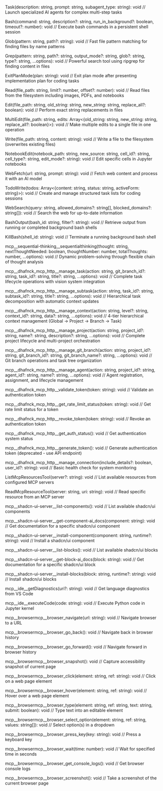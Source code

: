 Task(description: string, prompt: string, subagent_type: string): void
// Launch specialized AI agents for complex multi-step tasks


Bash(command: string, description?: string, run_in_background?:
boolean, timeout?: number): void
// Execute bash commands in a persistent shell session


Glob(pattern: string, path?: string): void
// Fast file pattern matching for finding files by name patterns


Grep(pattern: string, path?: string, output_mode?: string, glob?:
string, type?: string, ...options): void
// Powerful search tool using ripgrep for finding content in files


ExitPlanMode(plan: string): void
// Exit plan mode after presenting implementation plan for coding tasks


Read(file_path: string, limit?: number, offset?: number): void
// Read files from the filesystem including images, PDFs, and notebooks


Edit(file_path: string, old_string: string, new_string: string,
replace_all?: boolean): void
// Perform exact string replacements in files


MultiEdit(file_path: string, edits: Array<{old_string: string,
new_string: string, replace_all?: boolean}>): void
// Make multiple edits to a single file in one operation


Write(file_path: string, content: string): void
// Write a file to the filesystem (overwrites existing files)


NotebookEdit(notebook_path: string, new_source: string, cell_id?:
string, cell_type?: string, edit_mode?: string): void
// Edit specific cells in Jupyter notebooks


WebFetch(url: string, prompt: string): void
// Fetch web content and process it with an AI model


TodoWrite(todos: Array<{content: string, status: string, activeForm:
string}>): void
// Create and manage structured task lists for coding sessions


WebSearch(query: string, allowed_domains?: string[], blocked_domains?:
string[]): void
// Search the web for up-to-date information


BashOutput(bash_id: string, filter?: string): void
// Retrieve output from running or completed background bash shells


KillBash(shell_id: string): void
// Terminate a running background bash shell


mcp__sequential-thinking__sequentialthinking(thought: string,
nextThoughtNeeded: boolean, thoughtNumber: number, totalThoughts:
number, ...options): void
// Dynamic problem-solving through flexible chain of thought analysis


mcp__dhafnck_mcp_http__manage_task(action: string, git_branch_id?:
string, task_id?: string, title?: string, ...options): void
// Complete task lifecycle operations with vision system integration


mcp__dhafnck_mcp_http__manage_subtask(action: string, task_id?: string,
subtask_id?: string, title?: string, ...options): void
// Hierarchical task decomposition with automatic context updates


mcp__dhafnck_mcp_http__manage_context(action: string, level?: string,
context_id?: string, data?: string, ...options): void
// 4-tier hierarchical context management (Global → Project → Branch → 
Task)


mcp__dhafnck_mcp_http__manage_project(action: string, project_id?:
string, name?: string, description?: string, ...options): void
// Complete project lifecycle and multi-project orchestration


mcp__dhafnck_mcp_http__manage_git_branch(action: string, project_id?:
string, git_branch_id?: string, git_branch_name?: string, ...options):
void
// Git branch operations and task tree organization


mcp__dhafnck_mcp_http__manage_agent(action: string, project_id?:
string, agent_id?: string, name?: string, ...options): void
// Agent registration, assignment, and lifecycle management


mcp__dhafnck_mcp_http__validate_token(token: string): void
// Validate an authentication token


mcp__dhafnck_mcp_http__get_rate_limit_status(token: string): void
// Get rate limit status for a token


mcp__dhafnck_mcp_http__revoke_token(token: string): void
// Revoke an authentication token


mcp__dhafnck_mcp_http__get_auth_status(): void
// Get authentication system status


mcp__dhafnck_mcp_http__generate_token(): void
// Generate authentication token (deprecated - use API endpoint)


mcp__dhafnck_mcp_http__manage_connection(include_details?: boolean,
user_id?: string): void
// Basic health check for system monitoring


ListMcpResourcesTool(server?: string): void
// List available resources from configured MCP servers


ReadMcpResourceTool(server: string, uri: string): void
// Read specific resource from an MCP server


mcp__shadcn-ui-server__list-components(): void
// List available shadcn/ui components


mcp__shadcn-ui-server__get-component-ai_docs(component: string): void
// Get documentation for a specific shadcn/ui component


mcp__shadcn-ui-server__install-component(component: string, runtime?:
string): void
// Install a shadcn/ui component


mcp__shadcn-ui-server__list-blocks(): void
// List available shadcn/ui blocks


mcp__shadcn-ui-server__get-block-ai_docs(block: string): void
// Get documentation for a specific shadcn/ui block


mcp__shadcn-ui-server__install-blocks(block: string, runtime?: string):
void
// Install shadcn/ui blocks


mcp__ide__getDiagnostics(uri?: string): void
// Get language diagnostics from VS Code


mcp__ide__executeCode(code: string): void
// Execute Python code in Jupyter kernel


mcp__browsermcp__browser_navigate(url: string): void
// Navigate browser to a URL


mcp__browsermcp__browser_go_back(): void
// Navigate back in browser history


mcp__browsermcp__browser_go_forward(): void
// Navigate forward in browser history


mcp__browsermcp__browser_snapshot(): void
// Capture accessibility snapshot of current page


mcp__browsermcp__browser_click(element: string, ref: string): void
// Click on a web page element


mcp__browsermcp__browser_hover(element: string, ref: string): void
// Hover over a web page element


mcp__browsermcp__browser_type(element: string, ref: string, text:
string, submit: boolean): void
// Type text into an editable element


mcp__browsermcp__browser_select_option(element: string, ref: string,
values: string[]): void
// Select option(s) in a dropdown


mcp__browsermcp__browser_press_key(key: string): void
// Press a keyboard key


mcp__browsermcp__browser_wait(time: number): void
// Wait for specified time in seconds


mcp__browsermcp__browser_get_console_logs(): void
// Get browser console logs


mcp__browsermcp__browser_screenshot(): void
// Take a screenshot of the current browser page